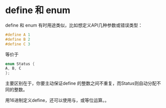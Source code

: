 # define 和 enum


define 和 enum 有时用途类似，比如想定义API几种参数或错误类型：

```cpp
#define A 1
#define B 2
#define C 3
```
等价于
```cpp
enum Status {
A, B, C
};
```

主要区别在于，你要主动保证define 的整数之间不重复，而Status则自动分配不同的整数。

用16进制定义define，还可以使用与，或等位运算。。
